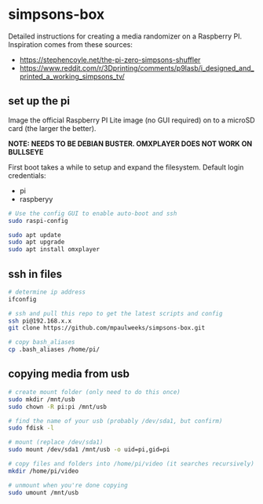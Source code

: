 # simpsons-box

Detailed instructions for creating a media randomizer on a Raspberry PI. Inspiration comes from these sources:

- https://stephencoyle.net/the-pi-zero-simpsons-shuffler
- https://www.reddit.com/r/3Dprinting/comments/p9lasb/i_designed_and_printed_a_working_simpsons_tv/

## set up the pi

Image the official Raspberry PI Lite image (no GUI required) on to a microSD card (the larger the better).

**NOTE: NEEDS TO BE DEBIAN BUSTER. OMXPLAYER DOES NOT WORK ON BULLSEYE**

First boot takes a while to setup and expand the filesystem. Default login credentials:

- pi
- raspberyy

```bash
# Use the config GUI to enable auto-boot and ssh
sudo raspi-config

sudo apt update
sudo apt upgrade
sudo apt install omxplayer
```

## ssh in files

```bash
# determine ip address
ifconfig

# ssh and pull this repo to get the latest scripts and config
ssh pi@192.168.x.x
git clone https://github.com/mpaulweeks/simpsons-box.git

# copy bash_aliases
cp .bash_aliases /home/pi/
```

## copying media from usb

```bash
# create mount folder (only need to do this once)
sudo mkdir /mnt/usb
sudo chown -R pi:pi /mnt/usb

# find the name of your usb (probably /dev/sda1, but confirm)
sudo fdisk -l

# mount (replace /dev/sda1)
sudo mount /dev/sda1 /mnt/usb -o uid=pi,gid=pi

# copy files and folders into /home/pi/video (it searches recursively)
mkdir /home/pi/video

# unmount when you're done copying
sudo umount /mnt/usb
```

